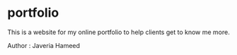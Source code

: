 # portfolio

This is a website for my online portfolio to help clients get to know me more.

Author : Javeria Hameed
